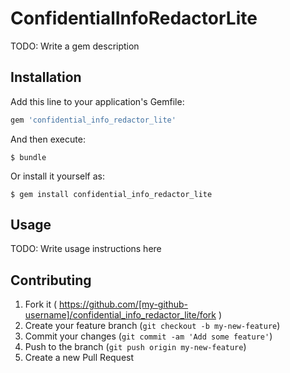 # ConfidentialInfoRedactorLite

TODO: Write a gem description

## Installation

Add this line to your application's Gemfile:

```ruby
gem 'confidential_info_redactor_lite'
```

And then execute:

    $ bundle

Or install it yourself as:

    $ gem install confidential_info_redactor_lite

## Usage

TODO: Write usage instructions here

## Contributing

1. Fork it ( https://github.com/[my-github-username]/confidential_info_redactor_lite/fork )
2. Create your feature branch (`git checkout -b my-new-feature`)
3. Commit your changes (`git commit -am 'Add some feature'`)
4. Push to the branch (`git push origin my-new-feature`)
5. Create a new Pull Request

